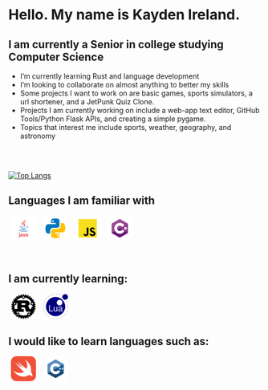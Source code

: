 # Hello.  My name is Kayden Ireland.
## I am currently a Senior in college studying Computer Science

- I’m currently learning Rust and language development
- I’m looking to collaborate on almost anything to better my skills
- Some projects I want to work on are basic games, sports simulators, a url shortener, and a JetPunk Quiz Clone.
- Projects I am currently working on include a web-app text editor, GitHub Tools/Python Flask APIs, and creating a simple pygame.
- Topics that interest me include sports, weather, geography, and astronomy



<br/><br/>


<!--
**kaydenireland/kaydenireland** is a ✨ _special_ ✨ repository because its `README.md` (this file) appears on your GitHub profile.

Here are some ideas to get you started:

- 🔭 I’m currently working on ...
- 🌱 I’m currently learning ...
- 👯 I’m looking to collaborate on ...
- 🤔 I’m looking for help with ...
- 💬 Ask me about ...
- 📫 How to reach me: ...
- 😄 Pronouns: ...
- ⚡ Fun fact: ...
-->


[![Top Langs](https://https://githubtools.vercel.app/toplangs/repo/kaydenireland?output=graph&chart=stacked)](https://github.com/kaydenireland/GitHub_Tools)
<br/>

## Languages I am familiar with
<img src="logos/programming-languages/java.svg" alt="Java" height="50" width="50" hspace="5"/> <img src="logos/programming-languages/python.svg" alt="Python" height="50" width="50" hspace="5"/> <img src="logos/programming-languages/javascript.svg" alt="Javascript" height="50" width="50" hspace="5"/> <img src="logos/programming-languages/csharp.svg" alt="C#" height="50" width="50" hspace="5"/>


<br/>

## I am currently learning:
<img src="logos/programming-languages/rust.svg" alt="Rust" height="50" width="50" hspace="5"/> <img src="logos/programming-languages/lua.png" alt="Lua" height="50" width="50" hspace="5"/>

## I would like to learn languages such as:
 <img src="logos/programming-languages/swift.svg" alt="Swift" height="50" width="50" hspace="5"/> <img src="logos/programming-languages/cplusplus.svg" alt="C++" height="50" width="50" hspace="5"/>
